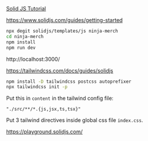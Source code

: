[Solid JS Tutorial](https://www.youtube.com/watch?v=uPXn9S31o7Q&list=PL4cUxeGkcC9gU_GvFygZFu0aBysPilkbB&index=1)

https://www.solidjs.com/guides/getting-started

```sh
npx degit solidjs/templates/js ninja-merch
cd ninja-merch
npm install
npm run dev
```

http://localhost:3000/

https://tailwindcss.com/docs/guides/solidjs

```sh
npm install -D tailwindcss postcss autoprefixer
npx tailwindcss init -p
```

Put this in `content` in the tailwind config file:

```
"./src/**/*.{js,jsx,ts,tsx}"
```

Put 3 tailwind directives inside global css file `index.css`.

https://playground.solidjs.com/

<br>
